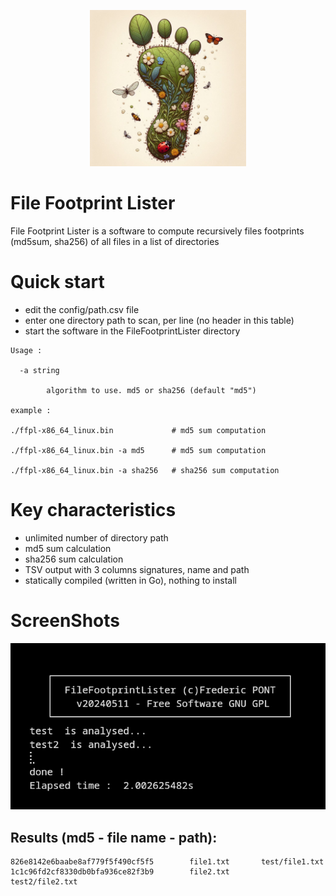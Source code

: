 <p align="center">
<img src="src/images/footprint.png" alt="drawing" width="250" height="250" />
</p>

#  File Footprint Lister
File Footprint Lister is a software to compute recursively files footprints (md5sum, sha256) of all files in a list of directories

# Quick start
- edit the config/path.csv file
- enter one directory path to scan, per line (no header in this table)
- start the software in the FileFootprintLister directory
```
Usage :

  -a string

        algorithm to use. md5 or sha256 (default "md5")

example :

./ffpl-x86_64_linux.bin             # md5 sum computation 

./ffpl-x86_64_linux.bin -a md5      # md5 sum computation

./ffpl-x86_64_linux.bin -a sha256   # sha256 sum computation
```

# Key characteristics
- unlimited number of directory path
- md5 sum calculation
- sha256 sum calculation
- TSV output with 3 columns signatures, name and path
- statically compiled (written in Go), nothing to install 

# ScreenShots
![CLI](src/images/screenshot.png)

## Results (md5 - file name - path):
```
826e8142e6baabe8af779f5f490cf5f5        file1.txt       test/file1.txt
1c1c96fd2cf8330db0bfa936ce82f3b9        file2.txt       test2/file2.txt
```
